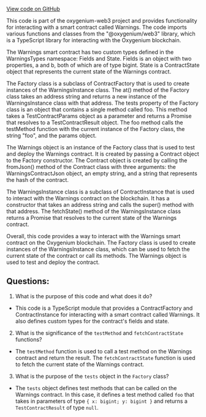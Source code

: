 [View code on GitHub](https://github.com/oxygenium/oxygenium-web3/artifacts/ts/Warnings.ts)

This code is part of the oxygenium-web3 project and provides functionality for interacting with a smart contract called Warnings. The code imports various functions and classes from the "@oxygenium/web3" library, which is a TypeScript library for interacting with the Oxygenium blockchain. 

The Warnings smart contract has two custom types defined in the WarningsTypes namespace: Fields and State. Fields is an object with two properties, a and b, both of which are of type bigint. State is a ContractState object that represents the current state of the Warnings contract.

The Factory class is a subclass of ContractFactory that is used to create instances of the WarningsInstance class. The at() method of the Factory class takes an address string and returns a new instance of the WarningsInstance class with that address. The tests property of the Factory class is an object that contains a single method called foo. This method takes a TestContractParams object as a parameter and returns a Promise that resolves to a TestContractResult object. The foo method calls the testMethod function with the current instance of the Factory class, the string "foo", and the params object.

The Warnings object is an instance of the Factory class that is used to test and deploy the Warnings contract. It is created by passing a Contract object to the Factory constructor. The Contract object is created by calling the fromJson() method of the Contract class with three arguments: the WarningsContractJson object, an empty string, and a string that represents the hash of the contract.

The WarningsInstance class is a subclass of ContractInstance that is used to interact with the Warnings contract on the blockchain. It has a constructor that takes an address string and calls the super() method with that address. The fetchState() method of the WarningsInstance class returns a Promise that resolves to the current state of the Warnings contract.

Overall, this code provides a way to interact with the Warnings smart contract on the Oxygenium blockchain. The Factory class is used to create instances of the WarningsInstance class, which can be used to fetch the current state of the contract or call its methods. The Warnings object is used to test and deploy the contract.
## Questions: 
 1. What is the purpose of this code and what does it do?
- This code is a TypeScript module that provides a ContractFactory and ContractInstance for interacting with a smart contract called Warnings. It also defines custom types for the contract's fields and state.

2. What is the significance of the `testMethod` and `fetchContractState` functions?
- The `testMethod` function is used to call a test method on the Warnings contract and return the result. The `fetchContractState` function is used to fetch the current state of the Warnings contract.

3. What is the purpose of the `tests` object in the `Factory` class?
- The `tests` object defines test methods that can be called on the Warnings contract. In this case, it defines a test method called `foo` that takes in parameters of type `{ x: bigint; y: bigint }` and returns a `TestContractResult` of type `null`.